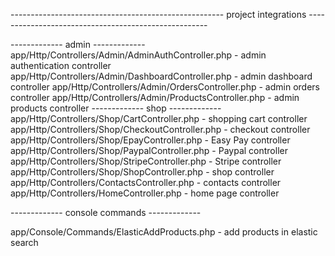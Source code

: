 ----------------------------------------------------- project integrations -----------------------------------------------------

------------- admin -------------
app/Http/Controllers/Admin/AdminAuthController.php - admin authentication controller
app/Http/Controllers/Admin/DashboardController.php - admin dashboard controller
app/Http/Controllers/Admin/OrdersController.php - admin orders controller
app/Http/Controllers/Admin/ProductsController.php - admin products controller
------------- shop -------------
app/Http/Controllers/Shop/CartController.php - shopping cart controller
app/Http/Controllers/Shop/CheckoutController.php - checkout controller
app/Http/Controllers/Shop/EpayController.php - Easy Pay controller
app/Http/Controllers/Shop/PaypalController.php - Paypal controller
app/Http/Controllers/Shop/StripeController.php - Stripe controller
app/Http/Controllers/Shop/ShopController.php - shop controller
app/Http/Controllers/ContactsController.php - contacts controller
app/Http/Controllers/HomeController.php - home page controller

------------- console commands -------------

app/Console/Commands/ElasticAddProducts.php - add products in elastic search


